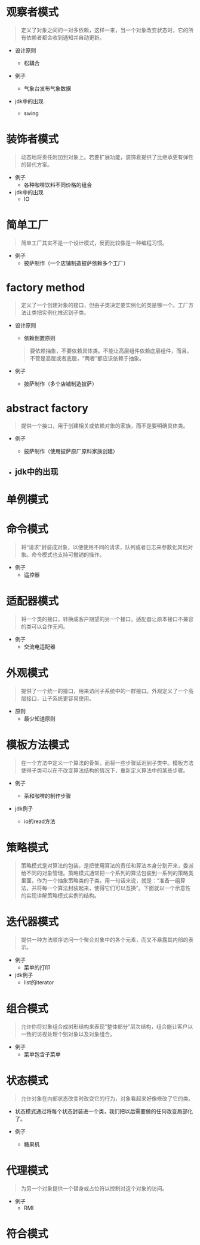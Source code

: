 # 观察者模式
> 定义了对象之间的一对多依赖，这样一来，当一个对象改变状态时，它的所有依赖者都会收到通知并自动更新。

- 设计原则
    - 松耦合

- 例子
    - 气象台发布气象数据
- jdk中的出现
    - swing

# 装饰者模式
> 动态地将责任附加到对象上。若要扩展功能，装饰着提供了比继承更有弹性的替代方案。

- 例子
    - 各种咖啡饮料不同价格的组合
- jdk中的出现
    - IO
    
# 简单工厂
> 简单工厂其实不是一个设计模式，反而比较像是一种编程习惯。
- 例子
    - 披萨制作（一个店铺制造披萨依赖多个工厂）
    
# factory method
> 定义了一个创建对象的接口，但由子类决定要实例化的类是哪一个。工厂方法让类把实例化推迟到子类。
- 设计原则
    - 依赖倒置原则
    > 要依赖抽象，不要依赖具体类。不能让高层组件依赖底层组件，而且，不管是高层或者底层，“两者”都应该依赖于抽象。

- 例子
    - 披萨制作（多个店铺制造披萨）
    
# abstract factory
> 提供一个接口，用于创建相关或依赖对象的家族，而不是要明确具体类。
- 例子
    - 披萨制作（使用披萨原厂原料家族创建）
        
- jdk中的出现
    - 
    
# 单例模式
    
# 命令模式
> 将“请求”封装成对象，以便使用不同的请求，队列或者日志来参数化其他对象。命令模式也支持可撤销的操作。 

- 例子
    - 遥控器

# 适配器模式
> 将一个类的接口，转换成客户期望的另一个接口。适配器让原本接口不兼容的类可以合作无间。

- 例子
    - 交流电适配器

# 外观模式
> 提供了一个统一的接口，用来访问子系统中的一群接口。外观定义了一个高层接口，让子系统更容易使用。

- 原则
    - 最少知道原则
    
    
# 模板方法模式
> 在一个方法中定义一个算法的骨架，而将一些步骤延迟到子类中。模板方法使得子类可以在不改变算法结构的情况下，重新定义算法中的某些步骤。

- 例子
    - 茶和咖啡的制作步骤 

- jdk例子
    - io的read方法
    
# 策略模式
> 策略模式是对算法的包装，是把使用算法的责任和算法本身分割开来，委派给不同的对象管理。策略模式通常把一个系列的算法包装到一系列的策略类里面，作为一个抽象策略类的子类。用一句话来说，就是：“准备一组算法，并将每一个算法封装起来，使得它们可以互换”。下面就以一个示意性的实现讲解策略模式实例的结构。


# 迭代器模式
> 提供一种方法顺序访问一个聚合对象中的各个元素，而又不暴露其内部的表示。

- 例子
    - 菜单的打印
- jdk例子
    - list的iterator
      
# 组合模式
> 允许你将对象组合成树形结构来表现“整体部分”层次结构，组合能让客户以一致的访视处理个别对象以及对象组合。
>
- 例子
    - 菜单包含子菜单
    
# 状态模式
> 允许对象在内部状态改变时改变它的行为，对象看起来好像修改了它的类。

- 状态模式通过将每个状态封装进一个类，我们把以后需要做的任何改变局部化了。

- 例子
    - 糖果机
   
# 代理模式
> 为另一个对象提供一个替身或占位符以控制对这个对象的访问。

- 例子
    - RMI   

# 符合模式
    